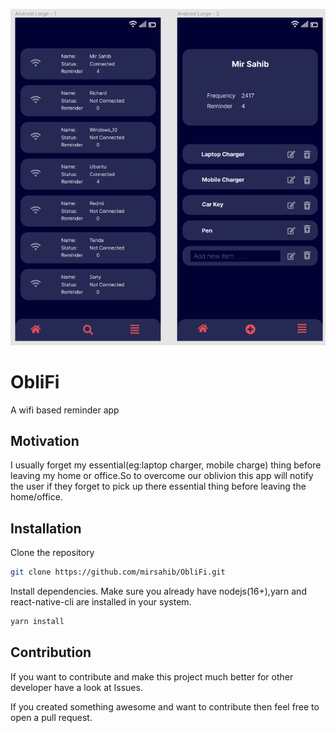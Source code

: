 
![ObliFi](/assets/screenshot.png "ObliFi screenshot")

# ObliFi
A wifi based reminder app

## Motivation
I usually forget my essential(eg:laptop charger, mobile charge) thing before leaving my home or office.So to overcome our oblivion this app will notify the user if they forget to pick up there essential thing before leaving the home/office.


## Installation
Clone the repository
```bash
git clone https://github.com/mirsahib/ObliFi.git
```
Install dependencies. Make sure you already have nodejs(16+),yarn and react-native-cli are installed in your system.
```bash
yarn install
```



## Contribution

If you want to contribute and make this project much better for other developer have a look at Issues.

If you created something awesome and want to contribute then feel free to open a pull request.


